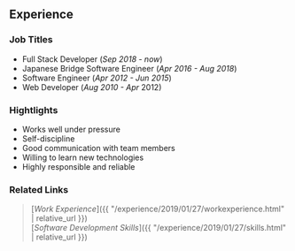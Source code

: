 ## Experience

### Job Titles
- Full Stack Developer (_Sep 2018 - now_)
- Japanese Bridge Software Engineer (_Apr 2016 - Aug 2018_)
- Software Engineer (_Apr 2012 -  Jun 2015_)
- Web Developer (_Aug 2010 - Apr_ 2012)

### Hightlights
- Works well under pressure  
- Self-discipline  
- Good communication with team members  
- Willing to learn new technologies  
- Highly responsible and reliable

### Related Links
> [_Work Experience_]({{ "/experience/2019/01/27/workexperience.html" | relative_url }})  
> [_Software Development Skills_]({{ "/experience/2019/01/27/skills.html" | relative_url }})  
